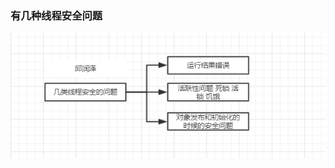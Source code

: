   
### 有几种线程安全问题
  
![img](https://raw.githubusercontent.com/qiurunze123/imageall/master/threadsafe001.png)
